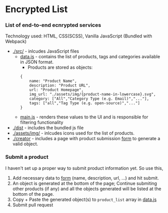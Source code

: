 # Encrypted List

### List of end-to-end ecnrypted services

Technology used: HTML, CSS(SCSS), Vanilla JavaScript (Bundled with Webpack)

- [./src/](https://github.com/oneminch/encryptedlist/tree/master/src) - inlcudes JavaScript files
    - [data.js](https://github.com/oneminch/encryptedlist/tree/master/src/data.js) - contains the list of products, tags and categories available in JSON format.
      - Products are stored as objects:
      ```
      {
          name: "Product Name",
          description: "Product URL",
          url: "Product Homepage",
          img_url: "./assets/img/{product-name-in-lowercase}.svg",
          category: ["All","Category Type (e.g. Email)","..."],
          tags: ["all","Tag Type (e.g. open-source)","..."]     
      }
      ```
    - [main.js](https://github.com/oneminch/encryptedlist/tree/master/src/data.js) - renders these values to the UI and is responsible for filtering functionality
- [./dist](https://github.com/oneminch/encryptedlist/tree/master/dist) - includes the bundled js file
- [./assets/img/](https://github.com/oneminch/encryptedlist/tree/master/assets/img) - inlcudes icons used for the list of products.
- [./creator](https://github.com/oneminch/encryptedlist/tree/master/creator) - includes a page with product submission [form](https://oneminch.github.io/encryptedlist/creator/index.html) to generate a valid object.
### Submit a product
I haven't set up a proper way to submit product information yet. So use this,
1. Add necessary data to  [form](https://oneminch.github.io/encryptedlist/creator/index.html) (name, description, url, ...) and hit submit.
2. An object is generated at the bottom of the page; Continue submiting other products (if any) and all the objects generated will be listed at the bottom of the page.
3. Copy + Paste the generated object(s) to `product_list` array in [data.js](https://github.com/oneminch/encryptedlist/tree/master/src/data.js)
4. Submit pull request
